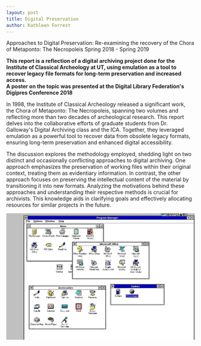 ```yaml
---
layout: post
title: Digital Preservation
author: Kathleen Forrest
---
```

Approaches to Digital Preservation: Re-examining the recovery of the Chora of Metaponto: The Necropoleis Spring 2018 - Spring 2019

**This report is a reflection of a digital archiving project done for the Institute of Classical Archeology at UT, using emulation as a tool to recover legacy file formats for long-term preservation and increased access.** <br>
**A poster on the topic was presented at the Digital Library Federation's Digipres Conference 2018**

In 1998, the Institute of Classical Archeology released a significant work, the Chora of Metaponto: The Necropoleis, spanning two volumes and reflecting more than two decades of archeological research. This report delves into the collaborative efforts of graduate students from Dr. Galloway's Digital Archiving class and the ICA. Together, they leveraged emulation as a powerful tool to recover data from obsolete legacy formats, ensuring long-term preservation and enhanced digital accessibility.

The discussion explores the methodology employed, shedding light on two distinct and occasionally conflicting approaches to digital archiving. One approach emphasizes the preservation of working files within their original context, treating them as evidentiary information. In contrast, the other approach focuses on preserving the intellectual content of the material by transitioning it into new formats. Analyzing the motivations behind these approaches and understanding their respective methods is crucial for archivists. This knowledge aids in clarifying goals and effectively allocating resources for similar projects in the future.

![Preservation1](https://raw.githubusercontent.com/katforrest/katforrest.github.io/master/assets/img/Preservation1.jpg)
